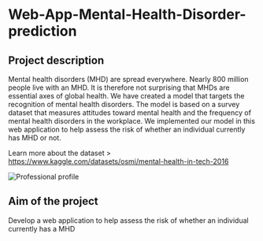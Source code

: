 # Web-App-Mental-Health-Disorder-prediction

## Project description
Mental health disorders (MHD) are spread everywhere. Nearly 800 million people live with an MHD. It is therefore not surprising that MHDs are essential axes of global health. We have created a model that targets the recognition of mental health disorders. The model is based on a survey dataset that measures attitudes toward mental health and the frequency of mental health disorders in the workplace. We implemented our model in this web application to help assess the risk of whether an individual currently has MHD or not.

Learn more about the dataset > https://www.kaggle.com/datasets/osmi/mental-health-in-tech-2016

![Professional profile](https://user-images.githubusercontent.com/99809486/172599602-af5c8f85-a7f4-4447-9acb-1a8f18cef3a8.svg)

## Aim of the project
Develop a web application to help assess the risk of whether an individual currently has a MHD
